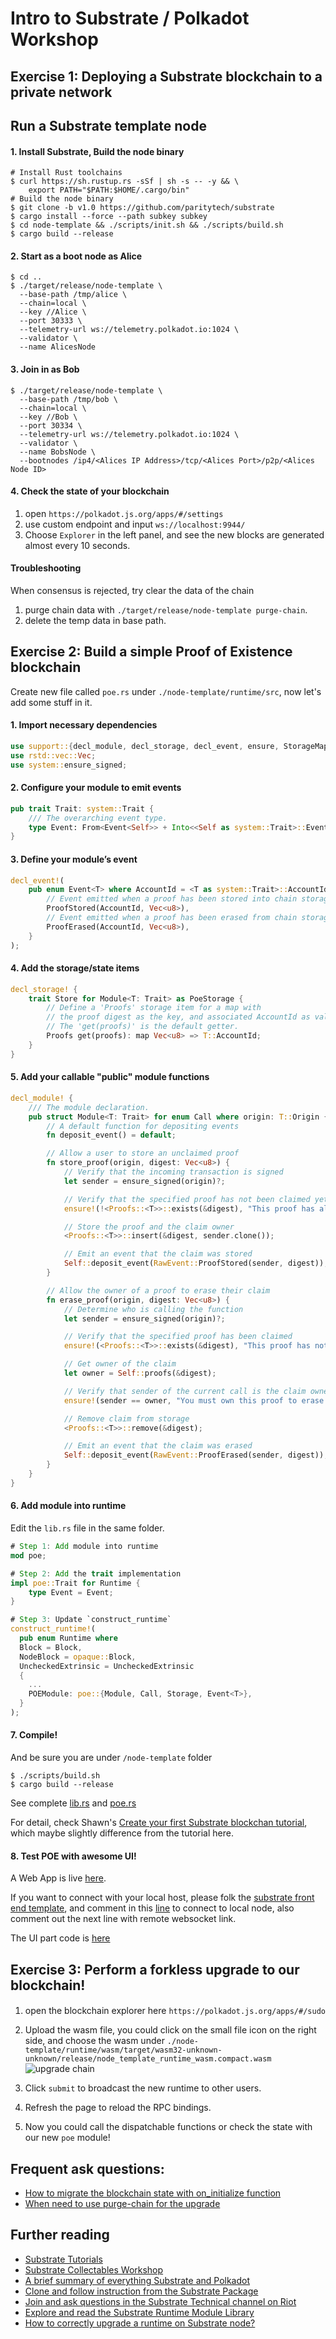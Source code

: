 # Intro to Substrate / Polkadot Workshop

## Exercise 1: Deploying a Substrate blockchain to a private network

## Run a Substrate template node

#### 1. Install Substrate, Build the node binary

```shell
# Install Rust toolchains
$ curl https://sh.rustup.rs -sSf | sh -s -- -y && \
	export PATH="$PATH:$HOME/.cargo/bin"
# Build the node binary
$ git clone -b v1.0 https://github.com/paritytech/substrate
$ cargo install --force --path subkey subkey
$ cd node-template && ./scripts/init.sh && ./scripts/build.sh
$ cargo build --release
```

#### 2. Start as a boot node as Alice 


```shell
$ cd ..
$ ./target/release/node-template \
  --base-path /tmp/alice \
  --chain=local \
  --key //Alice \
  --port 30333 \
  --telemetry-url ws://telemetry.polkadot.io:1024 \
  --validator \
  --name AlicesNode
```

#### 3. Join in as Bob

```shell
$ ./target/release/node-template \
  --base-path /tmp/bob \
  --chain=local \
  --key //Bob \
  --port 30334 \
  --telemetry-url ws://telemetry.polkadot.io:1024 \
  --validator \
  --name BobsNode \
  --bootnodes /ip4/<Alices IP Address>/tcp/<Alices Port>/p2p/<Alices Node ID>
```

#### 4. Check the state of your blockchain

1. open `https://polkadot.js.org/apps/#/settings`
2. use custom endpoint and input `ws://localhost:9944/`
3. Choose `Explorer` in the left panel, and see the new blocks are generated almost every 10 seconds.

#### Troubleshooting
When consensus is rejected, try clear the data of the chain
1. purge chain data with `./target/release/node-template purge-chain`.
2. delete the temp data in base path. 

## Exercise 2: Build a simple Proof of Existence blockchain

Create new file called `poe.rs` under `./node-template/runtime/src`, now let's add some stuff in it.

#### 1. Import necessary dependencies
```rust
use support::{decl_module, decl_storage, decl_event, ensure, StorageMap};
use rstd::vec::Vec;
use system::ensure_signed;
```

#### 2. Configure your module to emit events

```rust
pub trait Trait: system::Trait {
    /// The overarching event type.
    type Event: From<Event<Self>> + Into<<Self as system::Trait>::Event>;
}
```

#### 3. Define your module’s event

```rust
decl_event!(
    pub enum Event<T> where AccountId = <T as system::Trait>::AccountId {
        // Event emitted when a proof has been stored into chain storage
        ProofStored(AccountId, Vec<u8>),
        // Event emitted when a proof has been erased from chain storage
        ProofErased(AccountId, Vec<u8>),
    }
);
```

#### 4. Add the storage/state items
```rust
decl_storage! {
	trait Store for Module<T: Trait> as PoeStorage {
        // Define a 'Proofs' storage item for a map with
        // the proof digest as the key, and associated AccountId as value.
        // The 'get(proofs)' is the default getter.
		Proofs get(proofs): map Vec<u8> => T::AccountId;
	}
}
```

#### 5. Add your callable "public" module functions
```rust
decl_module! {
    /// The module declaration.
    pub struct Module<T: Trait> for enum Call where origin: T::Origin {
        // A default function for depositing events
        fn deposit_event() = default;

        // Allow a user to store an unclaimed proof
        fn store_proof(origin, digest: Vec<u8>) {
            // Verify that the incoming transaction is signed
            let sender = ensure_signed(origin)?;

            // Verify that the specified proof has not been claimed yet
            ensure!(!<Proofs::<T>>::exists(&digest), "This proof has already been claimed");

            // Store the proof and the claim owner
            <Proofs::<T>>::insert(&digest, sender.clone());

            // Emit an event that the claim was stored
            Self::deposit_event(RawEvent::ProofStored(sender, digest));
        }

        // Allow the owner of a proof to erase their claim
        fn erase_proof(origin, digest: Vec<u8>) {
            // Determine who is calling the function
            let sender = ensure_signed(origin)?;

            // Verify that the specified proof has been claimed
            ensure!(<Proofs::<T>>::exists(&digest), "This proof has not been stored yet");

            // Get owner of the claim
            let owner = Self::proofs(&digest);

            // Verify that sender of the current call is the claim owner
            ensure!(sender == owner, "You must own this proof to erase it");

            // Remove claim from storage
            <Proofs::<T>>::remove(&digest);

            // Emit an event that the claim was erased
            Self::deposit_event(RawEvent::ProofErased(sender, digest));
        }
    }
}
```

#### 6. Add module into runtime

Edit the `lib.rs` file in the same folder.

```rust
# Step 1: Add module into runtime
mod poe;
```

```rust
# Step 2: Add the trait implementation
impl poe::Trait for Runtime {
	type Event = Event;
}
```

```rust
# Step 3: Update `construct_runtime`
construct_runtime!(
  pub enum Runtime where
  Block = Block,
  NodeBlock = opaque::Block,
  UncheckedExtrinsic = UncheckedExtrinsic
  {
    ...
    POEModule: poe::{Module, Call, Storage, Event<T>},
  }
);
```

#### 7. Compile! 
And be sure you are under `/node-template` folder
```shell
$ ./scripts/build.sh
$ cargo build --release
```
See complete [lib.rs](./workshop-china-september/lib.rs) and [poe.rs](./workshop-china-september/poe.rs)

For detail, check Shawn's [Create your first Substrate blockchan tutorial](https://hackmd.io/B-jWKzRCQmq1gPtFFkXjFA#Proof-Of-Existence-Chain), which maybe slightly difference from the tutorial here.

#### 8. Test POE with awesome UI!

A Web App is live [here](https://substrate.dev/substrate-front-end-template/).

If you want to connect with your local host, please folk the [substrate front end template](https://github.com/substrate-developer-hub/substrate-front-end-template/), 
and comment in this [line](https://github.com/substrate-developer-hub/substrate-front-end-template/) to connect to local node, also comment out
the next line with remote websocket link.

The UI part code is [here](https://github.com/substrate-developer-hub/substrate-front-end-template/blob/master/src/examples/ProofOfExistence.jsx)

## Exercise 3: Perform a forkless upgrade to our blockchain!

#### 
1. open the blockchain explorer here `https://polkadot.js.org/apps/#/sudo`
2. Upload the wasm file, you could click on the small file icon on the right side, and choose the wasm under `./node-template/runtime/wasm/target/wasm32-unknown-unknown/release/node_template_runtime_wasm.compact.wasm`
![upgrade chain](./workshop-china-september/upgradeChain.png)

3. Click `submit` to broadcast the new runtime to other users.
4. Refresh the page to reload the RPC bindings.
5. Now you could call the dispatchable functions or check the state with our new `poe` module!


## Frequent ask questions:

- [How to migrate the blockchain state with on_initialize function](https://stackoverflow.com/questions/56699795/what-order-is-on-initialize-invoked-across-different-modules-in-a-substrate-ru)
- [When need to use purge-chain for the upgrade](https://stackoverflow.com/questions/57933433/how-to-correctly-upgrade-a-runtime-on-substrate-node)

## Further reading

- [Substrate Tutorials](https://substrate.dev/en/tutorials)
- [Substrate Collectables Workshop](https://substrate.dev/substrate-collectables-workshop/#/)
- [A brief summary of everything Substrate and Polkadot](https://medium.com/polkadot-network/a-brief-summary-of-everything-substrate-and-polkadot-f1f21071499d)
- [Clone and follow instruction from the Substrate Package](https://github.com/shawntabrizi/substrate-package)
- [Join and ask questions in the Substrate Technical channel on Riot](https://riot.im/app/#/room/!HzySYSaIhtyWrwiwEV:matrix.org)
- [Explore and read the Substrate Runtime Module Library](https://github.com/paritytech/substrate/tree/master/srml)
- [How to correctly upgrade a runtime on Substrate node?](https://stackoverflow.com/questions/57933433/how-to-correctly-upgrade-a-runtime-on-substrate-node/57934827#57934827)

